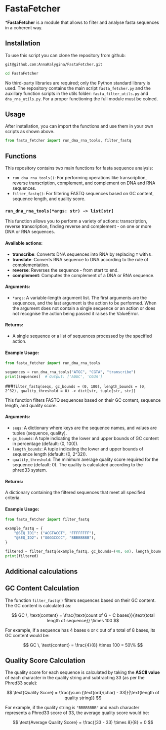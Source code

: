 # FastaFetcher
***FastaFetcher** is a module that allows to filter and analyse fasta sequences in a coherent way. 

## Installation
To use this script you can clone the repository from github:

``` bash
git@github.com:AnnaKalygina/FastaFetcher.git

cd FastaFetcher
```
No third-party libraries are required; only the Python standard library is used.
The repository contains the main script `fasta_fetcher.py` and the auxillary function scripts in the utils folder: `fasta_filter_utils.py` and `dna_rna_utils.py`. For a proper functioning the full module must be colned.

## Usage

After installation, you can import the functions and use them in your own scripts as shown above.

```python
from fasta_fetcher import run_dna_rna_tools, filter_fastq
```

## Functions
This repository contains two main functions for fasta sequence analysis: 
- `run_dna_rna_tools()`: For performing operations like transcription, reverse transcription, complement, and complement on DNA and RNA sequences.
- `filter_fastq()`: For filtering FASTQ sequences based on GC content, sequence length, and quality score.

### `run_dna_rna_tools(*args: str) -> list[str]`
This function allows you to perform a variety of actions: transcription, reverse transcription, finding reverse and complement - on one or more DNA or RNA sequences. 

#### Available actions:
- **transcribe**: Converts DNA sequences into RNA by replacing `T` with `U`.
- **translate**: Converts RNA sequence to DNA according to the rule of complementation.
- **reverse**: Reverses the sequence - from start to end.
- **complement**: Computes the complement of a DNA or RNA sequence.

#### Arguments:
- `*args`: A variable-length argument list. The first arguments are the sequences, and the last argument is the action to be performed.
When the argument does not contain a single sequence or an action or does not recognise the action being passed it raises the ValueError.

#### Returns:
- A single sequence or a list of sequences processed by the specified action.

#### Example Usage:

``` python
from fasta_fetcher import run_dna_rna_tools

sequences = run_dna_rna_tools("ATGC", "CGTA", "transcribe")
print(sequences)  # Output: ['AUGC', 'CGUA']
```

###`filter_fastq(seqs, gc_bounds = (0, 100), length_bounds = (0, 2^32), quality_threshold = 0) -> dict[str, tuple[str, str]]`

This function filters FASTQ sequences based on their GC content, sequence length, and quality score.

#### Arguments:

- `seqs`: A dictionary where keys are the sequence names, and values are tuples (sequence, quality).
- `gc_bounds`: A tuple indicating the lower and upper bounds of GC content in percentage (default: (0, 100)).
- `length_bounds`: A tuple indicating the lower and upper bounds of sequence length (default: (0, 2^32)).
- `quality_threshold`: The minimum average quality score required for the sequence (default: 0). The quality is calculated according to the phred33 system.

#### Returns:
A dictionary containing the filtered sequences that meet all specified criteria.

#### Example Usage:
``` python 
from fasta_fetcher import filter_fastq

example_fastq = {
    "@SEQ_ID1": ("ACGTACGT", "FFFFFFFF"),
    "@SEQ_ID2": ("GGGGCCCC", "BBBBBBBB"),
}

filtered = filter_fastq(example_fastq, gc_bounds=(40, 60), length_bounds=(8, 100), quality_threshold=30)
print(filtered) 

```

## Additional calculations
## GC Content Calculation

The function `filter_fastq()` filters sequences based on their GC content. The GC content is calculated as:

$$
GC \, \text{content} = \frac{\text{count of G + C bases}}{\text{total length of sequence}} \times 100
$$

For example, if a sequence has 4 bases `G` or `C` out of a total of 8 bases, its GC content would be:

$$
GC \, \text{content} = \frac{4}{8} \times 100 = 50\%
$$

## Quality Score Calculation

The quality score for each sequence is calculated by taking the **ASCII value** of each character in the quality string and subtracting 33 (as per the Phred33 scale):

$$
\text{Quality Score} = \frac{\sum (\text{ord}(char) - 33)}{\text{length of quality string}}
$$

For example, if the quality string is `"BBBBBBBB"` and each character represents a Phred33 score of 33, the average quality score would be:

$$
\text{Average Quality Score} = \frac{(33 - 33) \times 8}{8} = 0
$$



